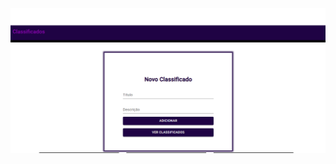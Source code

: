 ![alt text](https://github.com/SvRafael/Classificados_FrontEnd/blob/master/src/imagens/addclassificados.png?raw=true)
